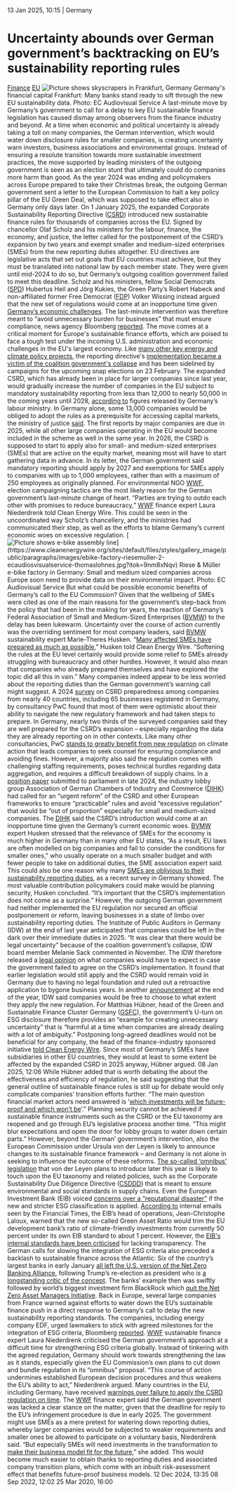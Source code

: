 13 Jan 2025, 10:15
| 
Germany
# Uncertainty abounds over German government’s backtracking on EU’s sustainability reporting rules 
[Finance](https://www.cleanenergywire.org/topics/Finance) [EU](https://www.cleanenergywire.org/topics/EU)
![Picture shows skyscrapers in Frankfurt, Germany](https://www.cleanenergywire.org/sites/default/files/styles/gallery_image/public/frankfurt_skyline_finance_ecaudiovisualservice_danielroland.jpg?itok=eefExsE6)
Germany's financial capital Frankfurt: Many banks stand ready to sift through the new EU sustainability data. Photo: EC Audiovisual Service 
A last-minute move by Germany’s government to call for a delay to key EU sustainable finance legislation has caused dismay among observers from the finance industry and beyond. At a time when economic and political uncertainty is already taking a toll on many companies, the German intervention, which would water down disclosure rules for smaller companies, is creating uncertainty warn investors, business associations and environmental groups. Instead of ensuring a resolute transition towards more sustainable investment practices, the move supported by leading ministers of the outgoing government is seen as an election stunt that ultimately could do companies more harm than good.
As the year 2024 was ending and policymakers across Europe prepared to take their Christmas break, the outgoing German government sent a letter to the European Commission to halt a key policy pillar of the EU Green Deal, which was supposed to take effect also in Germany only days later. On 1 January 2025, the expanded Corporate Sustainability Reporting Directive ([CSRD](https://finance.ec.europa.eu/regulation-and-supervision/financial-services-legislation/implementing-and-delegated-acts/corporate-sustainability-reporting-directive_en)) introduced new sustainable finance rules for thousands of companies across the EU.
Signed by chancellor Olaf Scholz and his ministers for the labour, finance, the economy, and justice, the letter called for the postponement of the CSRD’s expansion by two years and exempt smaller and medium-sized enterprises (SMEs) from the new reporting duties altogether. EU directives are legislative acts that set out goals that EU countries must achieve, but they must be translated into national law by each member state. They were given until mid-2024 to do so, but Germany’s outgoing coalition government failed to meet this deadline.
Scholz and his ministers, fellow Social Democrats ([SPD](https://www.cleanenergywire.org/experts/spd-social-democratic-party)) Hubertus Heil and Jörg Kukies, the Green Party’s Robert Habeck and non-affiliated former Free Democrat ([FDP](https://www.cleanenergywire.org/experts/fdp-free-democratic-party)) Volker Wissing instead argued that the new set of regulations would come at an inopportune time given [Germany’s economic challenges](https://www.cleanenergywire.org/news/german-govt-leaders-host-parallel-industry-summits-focused-improving-economic-prospects). The last-minute intervention was therefore meant to “avoid unnecessary burden for businesses” that must ensure compliance, news agency Bloomberg [reported](https://www.bloomberg.com/news/articles/2024-12-18/germany-asks-eu-to-ease-sustainability-reporting-amid-downturn?sref=peEFYOHm).
The move comes at a critical moment for Europe's sustainable finance efforts, which are poised to face a tough test under the incoming U.S. administration and economic challenges in the EU's largest economy. Like [many other key energy and climate policy projects](https://www.cleanenergywire.org/factsheets/qa-what-does-german-coalition-government-breakup-mean-climate-and-energy), the reporting directive's [implementation became a victim of the coalition government's collapse](https://www.cleanenergywire.org/news/vote25-mixed-climate-legacy-scholzs-collapsed-coalition-leaves-challenges-next-government) and has been sidelined by campaigns for the upcoming snap elections on 23 February.
The expanded CSRD, which has already been in place for larger companies since last year, would gradually increase the number of companies in the EU subject to mandatory sustainability reporting from less than 12,000 to nearly 50,000 in the coming years until 2028, [according to](https://www.csr-in-deutschland.de/DE/CSR-Allgemein/CSR-Politik/CSR-in-der-EU/Corporate-Sustainability-Reporting-Directive/corporate-sustainability-reporting-directive-art.html) figures released by Germany’s labour ministry. In Germany alone, some 13,000 companies would be obliged to adopt the rules as a prerequisite for accessing capital markets, the ministry of justice [said](https://www.bmj.de/SharedDocs/Pressemitteilungen/DE/2024/0322_CSRD-UmsG.html).
The first reports by major companies are due in 2025, while all other large companies operating in the EU would become included in the scheme as well in the same year. In 2026, the CSRD is supposed to start to apply also for small- and medium-sized enterprises (SMEs) that are active on the equity market, meaning most will have to start gathering data in advance.
In its letter, the German government said mandatory reporting should apply by 2027 and exemptions for SMEs apply to companies with up to 1,000 employees, rather than with a maximum of 250 employees as originally planned.
For environmental NGO [WWF](https://www.cleanenergywire.org/experts/wwf-germany), election campaigning tactics are the most likely reason for the German government’s last-minute change of heart. “Parties are trying to outdo each other with promises to reduce bureaucracy,” [WWF](https://www.cleanenergywire.org/experts/wwf-germany) finance expert Laura Niederdrenk told Clean Energy Wire. This could be seen in the uncoordinated way Scholz’s chancellery, and the ministries had communicated their step, as well as the efforts to blame Germany’s current economic woes on excessive regulation.
[![Picture shows e-bike assembly line](https://www.cleanenergywire.org/sites/default/files/styles/paragraph_text_image/public/paragraphs/images/ebike-factory-riesemuller-2-ecaudiosvisualservice-thomaslohnes.jpg?itok=q1lpHxA_)](https://www.cleanenergywire.org/sites/default/files/styles/gallery_image/public/paragraphs/images/ebike-factory-riesemuller-2-ecaudiosvisualservice-thomaslohnes.jpg?itok=9nm8xNqv)
Riese & Müller e-bike factory in Germany: Small and medium sized companies across Europe soon need to provide data on their environmental impact. Photo: EC Audiovisual Service
But what could be possible economic benefits of Germany’s call to the EU Commssion? Given that the wellbeing of SMEs were cited as one of the main reasons for the government’s step-back from the policy that had been in the making for years, the reaction of Germany’s Federal Association of Small and Medium-Sized Enterprises ([BVMW](https://www.bvmw.de/en/)) to the delay has been lukewarm. Uncertainty over the course of action currently was the overriding sentiment for most company leaders, said [BVMW](https://www.cleanenergywire.org/experts/bvmw-german-association-small-and-medium-sized-businesses) sustainability expert Marie-Theres Husken.
“[Many affected SMEs have prepared as much as possible](https://www.cleanenergywire.org/news/quarter-german-smes-already-compiling-sustainability-reports-survey),” Husken told Clean Energy Wire. “Softening the rules at the EU level certainly would provide some relief to SMEs already struggling with bureaucracy and other hurdles. However, it would also mean that companies who already prepared themselves and have explored the topic did all this in vain.”
Many companies indeed appear to be less worried about the reporting duties than the German government’s warning call might suggest. A 2024 [survey](https://www.pwc.de/de/nachhaltigkeit/global-csrd-survey-2024-ergebnisse-fuer-deutschland.html) on CSRD preparedness among companies from nearly 40 countries, including 65 businesses registered in Germany, by consultancy PwC found that most of them were optimistic about their ability to navigate the new regulatory framework and had taken steps to prepare. In Germany, nearly two thirds of the surveyed companies said they are well prepared for the CSRD’s expansion – especially regarding the data they are already reporting on in other contexts.
Like many other consultancies, PwC [stands to greatly benefit from new regulation](https://www.cleanenergywire.org/news/consultancies-cash-climate-advice-firms-race-towards-net-zero) on climate action that leads companies to seek counsel for ensuring compliance and avoiding fines. However, a majority also said the regulation comes with challenging staffing requirements, poses technical hurdles regarding data aggregation, and requires a difficult breakdown of supply chains.
In a [position paper](https://www.bundestag.de/resource/blob/1024470/00bc861ef96060681ac83fe52cc87c48/Stellungnahme-Kambeck.pdf) submitted to parliament in late 2024, the industry lobby group Association of German Chambers of Industry and Commerce ([DIHK](https://www.cleanenergywire.org/experts/association-german-chambers-commerce-and-industry)) had called for an “urgent reform” of the CSRD and other European frameworks to ensure “practicable” rules and avoid “excessive regulation” that would be “out of proportion” especially for small and medium-sized companies. The [DIHK](https://www.cleanenergywire.org/experts/association-german-chambers-commerce-and-industry) said the CSRD’s introduction would come at an inopportune time given the Germany’s current economic woes.
[BVMW](https://www.cleanenergywire.org/experts/bvmw-german-association-small-and-medium-sized-businesses) expert Husken stressed that the relevance of SMEs for the economy is much higher in Germany than in many other EU states, “As a result, EU laws are often modelled on big companies and fail to consider the conditions for smaller ones,” who usually operate on a much smaller budget and with fewer people to take on additional duties, the SME association expert said. This could also be one reason why many [SMEs are oblivious to their sustainability reporting duties](https://www.cleanenergywire.org/news/sustainability-reporting-still-black-box-many-smaller-companies-germany-survey), as a recent survey in Germany showed.
The most valuable contribution policymakers could make would be planning security, Husken concluded. “It’s important that the CSRD’s implementation does not come as a surprise.” However, the outgoing German government had neither implemented the EU regulation nor secured an official postponement or reform, leaving businesses in a state of limbo over sustainability reporting duties.
The Institute of Public Auditors in Germany (IDW) at the end of last year anticipated that companies could be left in the dark over their immediate duties in 2025. “It was clear that there would be legal uncertainty” because of the coalition government’s collapse, IDW board member Melanie Sack commented in November. The IDW therefore released a [legal opinion](https://www.idw.de/idw/medien/presseinformationen/idw-sieht-rechtsunsicherheit-durch-verzoegerte-csrd-umsetzung.html) on what companies would have to expect in case the government failed to agree on the CSRD’s implementation.
It found that earlier legislation would still apply and the CSRD would remain void in Germany due to having no legal foundation and ruled out a retroactive application to bygone business years. In another [announcement](https://www.idw.de/idw/idw-aktuell/idw-veroeffentlicht-fragen-und-antworten-zur-verspaeteten-umsetzung-der-csrd.html) at the end of the year, IDW said companies would be free to choose to what extent they apply the new regulation.
For Matthias Hübner, head of the Green and Sustainable Finance Cluster Germany ([GSFC](https://www.cleanenergywire.org/experts/green-and-sustainable-finance-cluster-germany)), the government’s U-turn on ESG disclosure therefore provides an “example for creating unnecessary uncertainty” that is “harmful at a time when companies are already dealing with a lot of ambiguity.” Postponing long-agreed deadlines would not be beneficial for any company, the head of the finance-industry sponsored initiative [told Clean Energy Wire](https://www.cleanenergywire.org/news/sustainable-finance-rules-set-fully-enter-real-economy-2025-finance-industry-initiative). Since most of Germany’s SMEs have subsidiaries in other EU countries, they would at least to some extent be affected by the expanded CSRD in 2025 anyway, Hübner argued.
08 Jan 2025, 12:06
While Hübner added that is worth debating the about the effectiveness and efficiency of regulation, he said suggesting that the general outline of sustainable finance rules is still up for debate would only complicate companies’ transition efforts further. “The main question financial market actors need answered is ’[which investments will be future-proof and which won’t be](https://www.cleanenergywire.org/news/sustainable-investment-surge-germany-spurred-expectations-tighter-eu-regulation)’.” Planning security cannot be achieved if sustainable finance instruments such as the CSRD or the EU taxonomy are reopened and go through EU’s legislative process another time. “This might blur expectations and open the door for lobby groups to water down certain parts.”
However, beyond the German’ government’s intervention, also the European Commission under Ursula von der Leyen is likely to announce changes to its sustainable finance framework – and Germany is not alone in seeking to influence the outcome of these reforms. [The so-called ‘omnibus’ legislation](https://www.forbes.com/sites/jonmcgowan/2024/12/10/what-is-an-omnibus-how-the-eu-could-reshape-sustainability-reporting/) that von der Leyen plans to introduce later this year is likely to touch upon the EU taxonomy and related policies, such as the Corporate Sustainability Due Diligence Directive ([CSDDD](https://commission.europa.eu/business-economy-euro/doing-business-eu/sustainability-due-diligence-responsible-business/corporate-sustainability-due-diligence_en)) that is meant to ensure environmental and social standards in supply chains.
Even the European Investment Bank (EIB) voiced [concerns over a “reputational disaster”](https://www.ft.com/content/12399810-a782-465b-8378-5099252306a5) if the new and stricter ESG classification is applied. [According to](https://www.ft.com/content/12399810-a782-465b-8378-5099252306a5) internal emails seen by the Financial Times, the EIB’s head of operations, Jean-Christophe Laloux, warned that the new so-called Green Asset Ratio would trim the EU development bank’s ratio of climate-friendly investments from currently 50 percent under its own EIB standard to about 1 percent. However, the [EIB's internal standards have been criticised](https://eeb.org/library/joint-letter-on-transparency-and-accountability-in-eibs-critical-raw-materials-financing/) for lacking transparency.
The German calls for slowing the integration of ESG criteria also preceded a backlash to sustainable finance across the Atlantic: Six of the country’s largest banks in early January [all left the U.S. version of the Net Zero Banking Alliance](https://www.theguardian.com/business/2025/jan/08/us-banks-quit-net-zero-alliance-before-trump-inauguration), following Trump’s re-election as president who is [a longstanding critic of the concept](https://www.thomsonreuters.com/en-us/posts/esg/post-election-regulation/). The banks’ example then was swiftly followed by world’s biggest investment firm BlackRock which [quit the Net Zero Asset Managers Initiative](https://www.reuters.com/sustainability/blackrock-quits-climate-group-wall-streets-latest-environmental-step-back-2025-01-09/).
Back in Europe, several large companies from France warned against efforts to water down the EU’s sustainable finance push in a direct response to Germany’s call to delay the new sustainability reporting standards. The companies, including energy company EDF, urged lawmakers to stick with agreed milestones for the integration of ESG criteria, Bloomberg [reported](https://www.bloomberg.com/news/articles/2025-01-08/amundi-edf-among-firms-asking-eu-not-to-water-down-esg-rules?sref=peEFYOHm).
[WWF](https://www.cleanenergywire.org/experts/wwf-germany) sustainable finance expert Laura Niederdrenk criticised the German government’s approach at a difficult time for strengthening ESG criteria globally. Instead of tinkering with the agreed regulation, Germany should work towards strengthening the law as it stands, especially given the EU Commission’s own plans to cut down and bundle regulation in its “omnibus” proposal. “This course of action undermines established European decision procedures and thus weakens the EU’s ability to act,” Niederdrenk argued.
Many countries in the EU, including Germany, have received [warnings over failure to apply the CSRD regulation on time](https://www.regulatoryandcompliance.com/2024/10/european-commission-issues-warnings-to-eu-member-states-who-failed-to-implement-the-csrd/). The [WWF](https://www.cleanenergywire.org/experts/wwf-germany) finance expert said the German government was lacked a clear stance on the matter, given that the deadline for reply to the EU’s infringement procedure is due in early 2025.
The government might use SMEs as a mere pretext for watering down reporting duties, whereby larger companies would be subjected to weaker requirements and smaller ones be allowed to participate on a voluntary basis, Niederdrenk said. “But especially SMEs will need investments in the transformation to [make their business model fit for the future](https://www.cleanenergywire.org/dossiers/clew-focus-climate-neutral-products-and-companies-greenwashing-or-sign-hope),” she added. This would become much easier to obtain thanks to reporting duties and associated company transition plans, which come with an inbuilt risk-assessment effect that benefits future-proof business models.
12 Dec 2024, 13:35
08 Sep 2022, 12:02
25 Mar 2020, 16:00